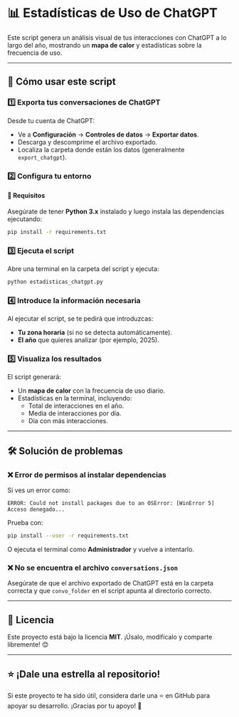 # 📊 Estadísticas de Uso de ChatGPT

Este script genera un análisis visual de tus interacciones con ChatGPT a lo largo del año, mostrando un **mapa de calor** y estadísticas sobre la frecuencia de uso.

---

## 🚀 Cómo usar este script

### 1️⃣ Exporta tus conversaciones de ChatGPT
Desde tu cuenta de ChatGPT:
- Ve a **Configuración** → **Controles de datos** → **Exportar datos**.
- Descarga y descomprime el archivo exportado.
- Localiza la carpeta donde están los datos (generalmente `export_chatgpt`).

### 2️⃣ Configura tu entorno
#### 📌 Requisitos
Asegúrate de tener **Python 3.x** instalado y luego instala las dependencias ejecutando:
```bash
pip install -r requirements.txt
```

### 3️⃣ Ejecuta el script
Abre una terminal en la carpeta del script y ejecuta:
```bash
python estadisticas_chatgpt.py
```

### 4️⃣ Introduce la información necesaria
Al ejecutar el script, se te pedirá que introduzcas:
- **Tu zona horaria** (si no se detecta automáticamente).
- **El año** que quieres analizar (por ejemplo, 2025).

### 5️⃣ Visualiza los resultados
El script generará:
- Un **mapa de calor** con la frecuencia de uso diario.
- Estadísticas en la terminal, incluyendo:
  - Total de interacciones en el año.
  - Media de interacciones por día.
  - Día con más interacciones.

---

## 🛠 Solución de problemas
### ❌ Error de permisos al instalar dependencias
Si ves un error como:
```
ERROR: Could not install packages due to an OSError: [WinError 5] Acceso denegado...
```
Prueba con:
```bash
pip install --user -r requirements.txt
```
O ejecuta el terminal como **Administrador** y vuelve a intentarlo.

### ❌ No se encuentra el archivo `conversations.json`
Asegúrate de que el archivo exportado de ChatGPT está en la carpeta correcta y que `convo_folder` en el script apunta al directorio correcto.

---

## 📜 Licencia
Este proyecto está bajo la licencia **MIT**. ¡Úsalo, modifícalo y comparte libremente! 😊

---

## ⭐ ¡Dale una estrella al repositorio!
Si este proyecto te ha sido útil, considera darle una ⭐ en GitHub para apoyar su desarrollo. ¡Gracias por tu apoyo! 🚀

